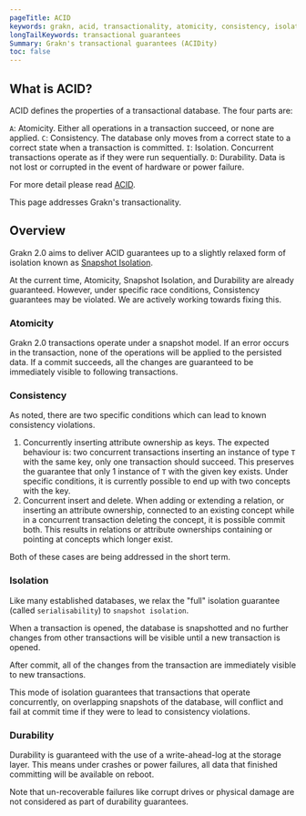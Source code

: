 ```yaml
---
pageTitle: ACID
keywords: grakn, acid, transactionality, atomicity, consistency, isolation, durability 
longTailKeywords: transactional guarantees
Summary: Grakn's transactional guarantees (ACIDity)
toc: false
---
```


## What is ACID?

ACID defines the properties of a transactional database. The four parts are:

`A`: Atomicity. Either all operations in a transaction succeed, or none are applied.
`C`: Consistency. The database only moves from a correct state to a correct state when a transaction is committed.
`I`: Isolation. Concurrent transactions operate as if they were run sequentially.
`D`: Durability. Data is not lost or corrupted in the event of hardware or power failure.

For more detail please read [ACID](https://en.wikipedia.org/wiki/ACID).

This page addresses Grakn's transactionality.

## Overview

Grakn 2.0 aims to deliver ACID guarantees up to a slightly relaxed form of isolation known as [Snapshot Isolation](https://en.wikipedia.org/wiki/Snapshot_isolation).

At the current time, Atomicity, Snapshot Isolation, and Durability are already guaranteed. However, under specific race conditions, Consistency 
guarantees may be violated. We are actively working towards fixing this.

### Atomicity

Grakn 2.0 transactions operate under a snapshot model. If an error occurs in the transaction, none of the operations will be applied
to the persisted data. If a commit succeeds, all the changes are guaranteed to be immediately visible to following transactions.

### Consistency

As noted, there are two specific conditions which can lead to known consistency violations.

1. Concurrently inserting attribute ownership as keys. The expected behaviour is: two concurrent transactions
inserting an instance of type `T` with the same key, only one transaction should succeed. This preserves the guarantee that only
1 instance of `T` with the given key exists. Under specific conditions, it is currently possible to end up with two concepts with the key.
2. Concurrent insert and delete. When adding or extending a relation, or inserting an attribute ownership, connected to an existing concept
while in a concurrent transaction deleting the concept, it is possible commit both. This results in relations or attribute ownerships
containing or pointing at concepts which longer exist. 

Both of these cases are being addressed in the short term.

### Isolation

Like many established databases, we relax the "full" isolation guarantee (called `serialisability`) to `snapshot isolation`.

When a transaction is opened, the database is snapshotted and no further changes from other transactions will be visible 
until a new transaction is opened.

After commit, all of the changes from the transaction are immediately visible to new transactions.

This mode of isolation guarantees that transactions that operate concurrently, on overlapping snapshots of the database, will
conflict and fail at commit time if they were to lead to consistency violations.

### Durability

Durability is guaranteed with the use of a write-ahead-log at the storage layer. This means under crashes or power failures,
all data that finished committing will be available on reboot.

Note that un-recoverable failures like corrupt drives or physical damage are not considered as part of durability guarantees.